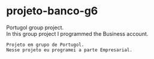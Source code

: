 # projeto-banco-g6
Portugol group project.  
	In this group project I programmed the Business account. 

	Projeto em grupo de Portugol. 
	Nesse projeto eu programei a parte Empresarial. 
